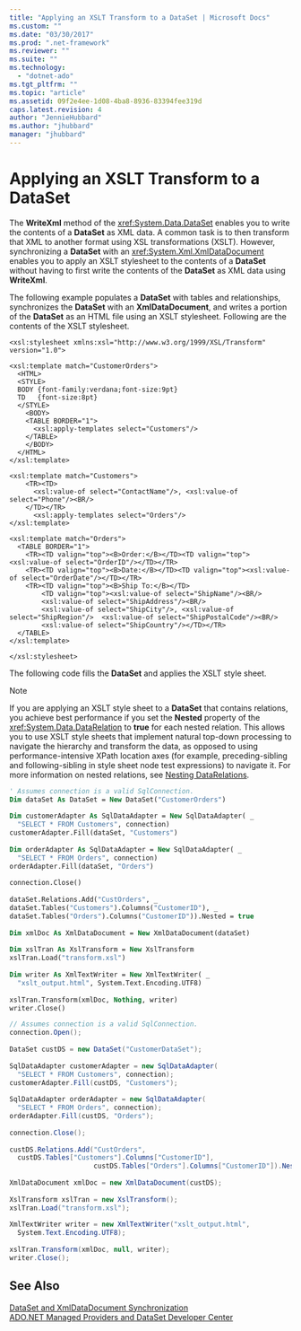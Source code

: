 ```yaml
---
title: "Applying an XSLT Transform to a DataSet | Microsoft Docs"
ms.custom: ""
ms.date: "03/30/2017"
ms.prod: ".net-framework"
ms.reviewer: ""
ms.suite: ""
ms.technology: 
  - "dotnet-ado"
ms.tgt_pltfrm: ""
ms.topic: "article"
ms.assetid: 09f2e4ee-1d08-4ba8-8936-83394fee319d
caps.latest.revision: 4
author: "JennieHubbard"
ms.author: "jhubbard"
manager: "jhubbard"
---
```

# Applying an XSLT Transform to a DataSet
The **WriteXml** method of the <xref:System.Data.DataSet> enables you to write the contents of a **DataSet** as XML data. A common task is to then transform that XML to another format using XSL transformations (XSLT). However, synchronizing a **DataSet** with an <xref:System.Xml.XmlDataDocument> enables you to apply an XSLT stylesheet to the contents of a **DataSet** without having to first write the contents of the **DataSet** as XML data using **WriteXml**.  
  
 The following example populates a **DataSet** with tables and relationships, synchronizes the **DataSet** with an **XmlDataDocument**, and writes a portion of the **DataSet** as an HTML file using an XSLT stylesheet. Following are the contents of the XSLT stylesheet.  
  
```  
<xsl:stylesheet xmlns:xsl="http://www.w3.org/1999/XSL/Transform" version="1.0">  
  
<xsl:template match="CustomerOrders">  
  <HTML>  
  <STYLE>  
  BODY {font-family:verdana;font-size:9pt}  
  TD   {font-size:8pt}  
  </STYLE>  
    <BODY>  
    <TABLE BORDER="1">  
      <xsl:apply-templates select="Customers"/>  
    </TABLE>  
    </BODY>  
  </HTML>  
</xsl:template>  
  
<xsl:template match="Customers">  
    <TR><TD>  
      <xsl:value-of select="ContactName"/>, <xsl:value-of select="Phone"/><BR/>  
    </TD></TR>  
      <xsl:apply-templates select="Orders"/>  
</xsl:template>  
  
<xsl:template match="Orders">  
  <TABLE BORDER="1">  
    <TR><TD valign="top"><B>Order:</B></TD><TD valign="top"><xsl:value-of select="OrderID"/></TD></TR>  
    <TR><TD valign="top"><B>Date:</B></TD><TD valign="top"><xsl:value-of select="OrderDate"/></TD></TR>  
    <TR><TD valign="top"><B>Ship To:</B></TD>  
        <TD valign="top"><xsl:value-of select="ShipName"/><BR/>  
        <xsl:value-of select="ShipAddress"/><BR/>  
        <xsl:value-of select="ShipCity"/>, <xsl:value-of select="ShipRegion"/>  <xsl:value-of select="ShipPostalCode"/><BR/>  
        <xsl:value-of select="ShipCountry"/></TD></TR>  
  </TABLE>  
</xsl:template>  
  
</xsl:stylesheet>  
```  
  
 The following code fills the **DataSet** and applies the XSLT style sheet.  
  
> [!NOTE]
>  If you are applying an XSLT style sheet to a **DataSet** that contains relations, you achieve best performance if you set the **Nested** property of the <xref:System.Data.DataRelation> to **true** for each nested relation. This allows you to use XSLT style sheets that implement natural top-down processing to navigate the hierarchy and transform the data, as opposed to using performance-intensive XPath location axes (for example, preceding-sibling and following-sibling in style sheet node test expressions) to navigate it. For more information on nested relations, see [Nesting DataRelations](../../../../../docs/framework/data/adonet/dataset-datatable-dataview/nesting-datarelations.md).  
  
```vb  
' Assumes connection is a valid SqlConnection.  
Dim dataSet As DataSet = New DataSet("CustomerOrders")  
  
Dim customerAdapter As SqlDataAdapter = New SqlDataAdapter( _  
  "SELECT * FROM Customers", connection)  
customerAdapter.Fill(dataSet, "Customers")  
  
Dim orderAdapter As SqlDataAdapter = New SqlDataAdapter( _  
  "SELECT * FROM Orders", connection)  
orderAdapter.Fill(dataSet, "Orders")  
  
connection.Close()  
  
dataSet.Relations.Add("CustOrders", _  
dataSet.Tables("Customers").Columns("CustomerID"), _  
dataSet.Tables("Orders").Columns("CustomerID")).Nested = true  
  
Dim xmlDoc As XmlDataDocument = New XmlDataDocument(dataSet)   
  
Dim xslTran As XslTransform = New XslTransform  
xslTran.Load("transform.xsl")  
  
Dim writer As XmlTextWriter = New XmlTextWriter( _  
  "xslt_output.html", System.Text.Encoding.UTF8)  
  
xslTran.Transform(xmlDoc, Nothing, writer)  
writer.Close()  
```  
  
```csharp  
// Assumes connection is a valid SqlConnection.  
connection.Open();  
  
DataSet custDS = new DataSet("CustomerDataSet");  
  
SqlDataAdapter customerAdapter = new SqlDataAdapter(  
  "SELECT * FROM Customers", connection);  
customerAdapter.Fill(custDS, "Customers");  
  
SqlDataAdapter orderAdapter = new SqlDataAdapter(  
  "SELECT * FROM Orders", connection);  
orderAdapter.Fill(custDS, "Orders");  
  
connection.Close();  
  
custDS.Relations.Add("CustOrders",  
  custDS.Tables["Customers"].Columns["CustomerID"],  
                     custDS.Tables["Orders"].Columns["CustomerID"]).Nested = true;  
  
XmlDataDocument xmlDoc = new XmlDataDocument(custDS);   
  
XslTransform xslTran = new XslTransform();  
xslTran.Load("transform.xsl");  
  
XmlTextWriter writer = new XmlTextWriter("xslt_output.html",   
  System.Text.Encoding.UTF8);  
  
xslTran.Transform(xmlDoc, null, writer);  
writer.Close();  
```  
  
## See Also  
 [DataSet and XmlDataDocument Synchronization](../../../../../docs/framework/data/adonet/dataset-datatable-dataview/dataset-and-xmldatadocument-synchronization.md)   
 [ADO.NET Managed Providers and DataSet Developer Center](http://go.microsoft.com/fwlink/?LinkId=217917)